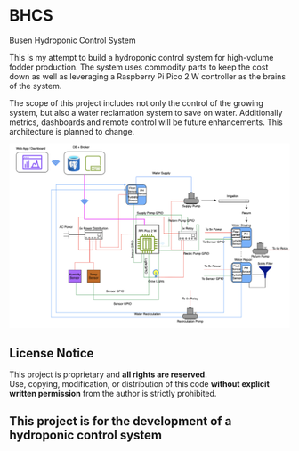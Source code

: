 # BHCS
Busen Hydroponic Control System

This is my attempt to build a hydroponic control system for high-volume fodder production.  The system uses commodity parts to keep the cost down as well as leveraging a Raspberry Pi Pico 2 W controller as the brains of the system.

The scope of this project includes not only the control of the growing system, but also a water reclamation system to save on water.  Additionally metrics, dashboards and remote control will be future enhancements.  This architecture is planned to change.

![System Architecture](bhcs_arch.png)


## License Notice
This project is proprietary and **all rights are reserved**.  
Use, copying, modification, or distribution of this code **without explicit written permission** from the author is strictly prohibited.


## This project is for the development of a hydroponic control system

